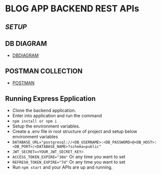 # BLOG APP BACKEND REST APIs

## _SETUP_

## DB DIAGRAM

- [DBDIAGRAM]

## POSTMAN COLLECTION

- [POSTMAN]

## Running Express Epplication

- Clone the backend application.
- Enter into application and run the command
- `npm install or npm i`
- Setup the environment variables.
- Create a .env file in root structure of project and setup below environment variables
- `DATABASE_URL="postgresql://<DB_USERNAME>:<DB_PASSWORD>@<DB_HOST>:<DB_PORT>/<DATABASE_NAME>?schema=public"`
- `JWT_SECRET=<YOUR_JWT_SECRET_KEY>`
- `ACCESS_TOKEN_EXPIRE="30m"` Or any time you want to set
- `REFRESH_TOKEN_EXPIRE="7d"` Or any time you want to set
- Run `npm start` and your APIs are up and running.

[//]: # "Links"
[DBDIAGRAM]: https://dbdiagram.io/d/Mini-Blog-App-66547e16b65d933879c55815
[POSTMAN]: https://www.getpostman.com/collections/7
